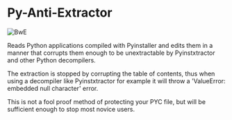 # Py-Anti-Extractor
![BwE](https://i.imgur.com/Xuams7P.png)

Reads Python applications compiled with Pyinstaller and edits them in a manner that corrupts them enough to be unextractable by Pyinstxtractor and other Python decompilers.

The extraction is stopped by corrupting the table of contents, thus when using a decompiler like Pyinstxtractor for example it will throw a 'ValueError: embedded null character' error.

This is not a fool proof method of protecting your PYC file, but will be sufficient enough to stop most novice users. 

